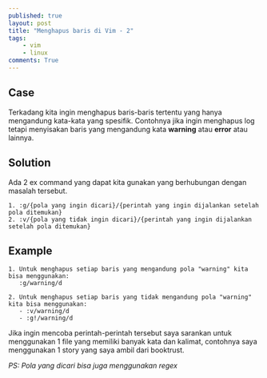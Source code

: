 ```yaml
---
published: true
layout: post
title: "Menghapus baris di Vim - 2"
tags:
    - vim
    - linux
comments: True
---
```


## Case

Terkadang kita ingin menghapus baris-baris tertentu yang hanya mengandung kata-kata yang spesifik. Contohnya jika ingin menghapus log tetapi menyisakan baris yang mengandung kata **warning** atau **error** atau lainnya.

## Solution

Ada 2 ex command yang dapat kita gunakan yang berhubungan dengan masalah tersebut. 

	1. :g/{pola yang ingin dicari}/{perintah yang ingin dijalankan setelah pola ditemukan}
	2. :v/{pola yang tidak ingin dicari}/{perintah yang ingin dijalankan setelah pola ditemukan}

## Example

    1. Untuk menghapus setiap baris yang mengandung pola "warning" kita bisa menggunakan:
       :g/warning/d

    2. Untuk menghapus setiap baris yang tidak mengandung pola "warning" kita bisa menggunakan:
       - :v/warning/d
       - :g!/warning/d

Jika ingin mencoba perintah-perintah tersebut saya sarankan untuk menggunakan 1 file yang memiliki banyak kata dan kalimat, contohnya saya menggunakan 1 story yang saya ambil dari booktrust.

*PS: Pola yang dicari bisa juga menggunakan regex*
